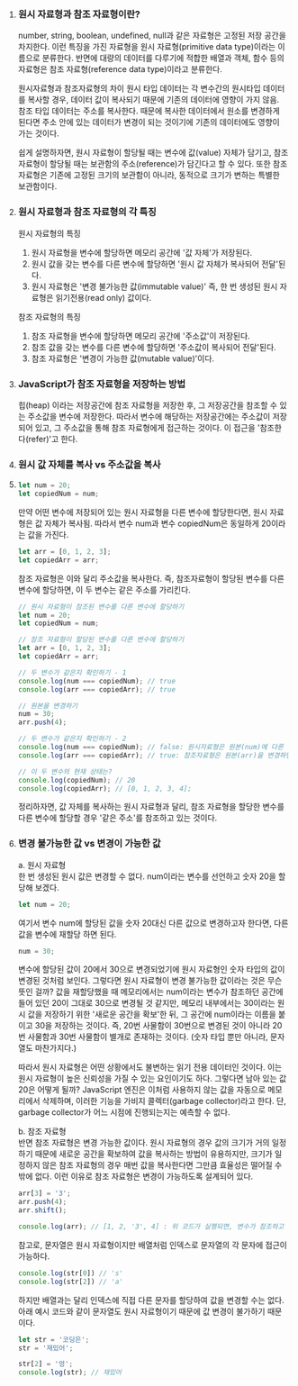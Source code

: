 1. ### **원시 자료형과 참조 자료형이란?** <p>
   number, string, boolean, undefined, null과 같은 자료형은 고정된 저장 공간을 차지한다. 이런 특징을 가진 자료형을 원시 자료형(primitive data type)이라는 이름으로 분류한다. 반면에 대량의 데이터를 다루기에 적합한 배열과 객체, 함수 등의 자료형은 참조 자료형(reference data type)이라고 분류한다.

   원시자료형과 참조자료형의 차이
   원시 타입 데이터는 각 변수간의 원시타입 데이터를 복사할 경우, 데이터 값이 복사되기 때문에 기존의 데이터에 영향이 가지 않음. 참조 타입 데이터는 주소를 복사한다. 때문에 복사한 데이터에서 원소를 변경하게 된다면 주소 안에 있는 데이터가 변경이 되는 것이기에 기존의 데이터에도 영향이 가는 것이다.
    
   쉽게 설명하자면, 원시 자료형이 할당될 때는 변수에 값(value) 자체가 담기고, 참조 자료형이 할당될 때는 보관함의 주소(reference)가 담긴다고 할 수 있다. 또한 참조 자료형은 기존에 고정된 크기의 보관함이 아니라, 동적으로 크기가 변하는 특별한 보관함이다.


2. ### **원시 자료형과 참조 자료형의 각 특징** <p>
   원시 자료형의 특징 <br/>
   1. 원시 자료형을 변수에 할당하면 메모리 공간에 '값 자체'가 저장된다. <br/> 
   2. 원시 값을 갖는 변수를 다른 변수에 할당하면 '원시 값 자체가 복사되어 전달'된다. <br/>
   3. 원시 자료형은 '변경 불가능한 값(immutable value)' 즉, 한 번 생성된 원시 자료형은 읽기전용(read only) 값이다.<p>

   참조 자료형의 특징 <br/>
   1. 참조 자료형을 변수에 할당하면 메모리 공간에 '주소값'이 저장된다. <br/>
   2. 참조 값을 갖는 변수를 다른 변수에 할당하면 '주소값이 복사되어 전달'된다. <br/>
   3. 참조 자료형은 '변경이 가능한 값(mutable value)'이다.<p>

  
3. ### **JavaScript가 참조 자료형을 저장하는 방법** <p>
   힙(heap) 이라는 저장공간에 참조 자료형을 저장한 후, 그 저장공간을 참조할 수 있는 주소값을 변수에 저장한다. 따라서 변수에 해당하는 저장공간에는 주소값이 저장되어 있고, 그 주소값을 통해 참조 자료형에게 접근하는 것이다. 이 접근을 '참조한다(refer)'고 한다.


4. ### **원시 값 자체를 복사 vs 주소값을 복사** <p>
5. 
   ```jsx
   let num = 20;
   let copiedNum = num;
   ```

   만약 어떤 변수에 저장되어 있는 원시 자료형을 다른 변수에 할당한다면, 원시 자료형은 값 자체가 복사됨. 따라서 변수 num과 변수 copiedNum은 동일하게 20이라는 값을 가진다.

   ```jsx
   let arr = [0, 1, 2, 3];
   let copiedArr = arr;
   ```

   참조 자료형은 이와 달리 주소값을 복사한다. 즉, 참조자료형이 할당된 변수를 다른 변수에 할당하면, 이 두 변수는 같은 주소를 가리킨다.

   ```jsx
   // 원시 자료형이 참조된 변수를 다른 변수에 할당하기
   let num = 20;
   let copiedNum = num;

   // 참조 자료형이 할당된 변수를 다른 변수에 할당하기
   let arr = [0, 1, 2, 3];
   let copiedArr = arr;

   // 두 변수가 같은지 확인하기 - 1
   console.log(num === copiedNum); // true
   console.log(arr === copiedArr); // true

   // 원본을 변경하기
   num = 30;
   arr.push(4);

   // 두 변수가 같은지 확인하기 - 2
   console.log(num === copiedNum); // false: 원시자료형은 원본(num)에 다른 값을 할당해도 복사본(copiedNum)에 영향을 미치지 않음
   console.log(arr === copiedArr); // true: 참조자료형은 원본(arr)을 변경하면 복사본(copiedArr)도 영향을 받기에 동일해짐

   // 이 두 변수의 현재 상태는?
   console.log(copiedNum); // 20
   console.log(copiedArr); // [0, 1, 2, 3, 4];
   ```

   정리하자면, 값 자체를 복사하는 원시 자료형과 달리, 참조 자료형을 할당한 변수를 다른 변수에 할당할 경우 '같은 주소'를 참조하고 있는 것이다.


5. ### **변경 불가능한 값 vs 변경이 가능한 값** <p>
   a. 원시 자료형 <br/>
   한 번 생성된 원시 값은 변경할 수 없다. num이라는 변수를 선언하고 숫자 20을 할당해 보겠다.

   ```jsx
   let num = 20;
   ```

   여기서 변수 num에 할당된 값을 숫자 20대신 다른 값으로 변경하고자 한다면, 다른 값을 변수에 재할당 하면 된다.

   ```jsx
   num = 30;
   ```

   변수에 할당된 값이 20에서 30으로 변경되었기에 원시 자료형인 숫자 타입의 값이 변경된 것처럼 보인다. 그렇다면 원시 자료형이 변경 불가능한 값이라는 것은 무슨 뜻인 걸까? 값을 재할당했을 때 메모리에서는 num이라는 변수가 참조하던 공간에 들어 있던 20이 그대로 30으로 변경될 것 같지만, 메모리 내부에서는 30이라는 원시 값을 저장하기 위한 '새로운 공간을 확보'한 뒤, 그 공간에 num이라는 이름을 붙이고 30을 저장하는 것이다. 즉, 20번 사물함이 30번으로 변경된 것이 아니라 20번 사물함과 30번 사물함이 별개로 존재하는 것이다. (숫자 타입 뿐만 아니라, 문자열도 마찬가지다.)

   따라서 원시 자료형은 어떤 상황에서도 불변하는 읽기 전용 데이터인 것이다. 이는 원시 자료형이 높은 신뢰성을 가질 수 있는 요인이기도 하다. 그렇다면 남아 있는 값 20은 어떻게 될까? JavaScript 엔진은 이처럼 사용하지 않는 값을 자동으로 메모리에서 삭제하며, 이러한 기능을 가비지 콜렉터(garbage collector)라고 한다. 단, garbage collector가 어느 시점에 진행되는지는 예측할 수 없다.

   b. 참조 자료형 <br/>
   반면 참조 자료형은 변경 가능한 값이다. 원시 자료형의 경우 값의 크기가 거의 일정하기 때문에 새로운 공간을 확보하여 값을 복사하는 방법이 유용하지만, 크기가 일정하지 않은 참조 자료형의 경우 매번 값을 복사한다면 그만큼 효율성은 떨어질 수밖에 없다. 이런 이유로 참조 자료형은 변경이 가능하도록 설계되어 있다.

   ```jsx
   arr[3] = '3';
   arr.push(4);
   arr.shift();

   console.log(arr); // [1, 2, '3', 4] : 위 코드가 실행되면, 변수가 참조하고 있는 주소에 저장되어 있는 값을 변경함
   ```
   
    참고로, 문자열은 원시 자료형이지만 배열처럼 인덱스로 문자열의 각 문자에 접근이 가능하다. 
    
    ```jsx
   console.log(str[0]) // 's'
   console.log(str[2]) // 'a'
    ```
    
    하지만 배열과는 달리 인덱스에 직접 다른 문자를 할당하여 값을 변경할 수는 없다. 아래 예시 코드와 같이 문자열도 원시 자료형이기 때문에 값 변경이 불가하기 때문이다. 

    ```jsx
   let str = '코딩은';
   str = '재밌어';

   str[2] = '엉';
   console.log(str); // 재밌어
    ```

